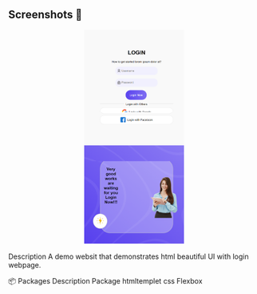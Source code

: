
## Screenshots 📸

<p align="center">
  
  <img src="img/2.png" alt="Screenshot 2" width="200"/>




Description
A demo websit that demonstrates html beautiful UI with login webpage.

📦 Packages
Description	Package
htmltemplet	
css
Flexbox 
